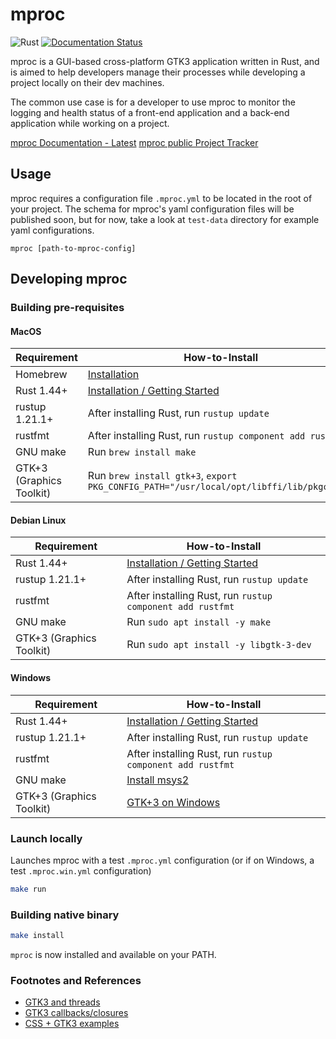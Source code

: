 # mproc

![Rust](https://github.com/ddubson/mproc/workflows/Rust/badge.svg)
[![Documentation Status](https://readthedocs.org/projects/mproc/badge/?version=latest)](https://mproc.readthedocs.io/en/latest/?badge=latest)

mproc is a GUI-based cross-platform GTK3 application written in Rust, and is aimed to help developers 
manage their processes while developing a project locally on their dev machines.

The common use case is for a developer to use mproc to monitor the logging and health status of a 
front-end application and a back-end application while working on a project.

[mproc Documentation - Latest](https://mproc.readthedocs.io/en/latest/)
[mproc public Project Tracker](https://www.pivotaltracker.com/n/projects/2461604)

## Usage

mproc requires a configuration file `.mproc.yml` to be located in the root of your project. 
The schema for mproc's yaml configuration files will be published
soon, but for now, take a look at `test-data` directory for example yaml configurations.

```
mproc [path-to-mproc-config]
```

## Developing mproc

### Building pre-requisites

#### MacOS

|Requirement|How-to-Install|
|---|---|
|Homebrew|[Installation](https://brew.sh/)|
|Rust 1.44+|[Installation / Getting Started](https://www.rust-lang.org/learn/get-started)|
|rustup 1.21.1+|After installing Rust, run `rustup update`|
|rustfmt|After installing Rust, run `rustup component add rustfmt`|
|GNU make|Run `brew install make`|
|GTK+3 (Graphics Toolkit)|Run `brew install gtk+3`, `export PKG_CONFIG_PATH="/usr/local/opt/libffi/lib/pkgconfig`|

#### Debian Linux

|Requirement|How-to-Install|
|---|---|
|Rust 1.44+|[Installation / Getting Started](https://www.rust-lang.org/learn/get-started)|
|rustup 1.21.1+|After installing Rust, run `rustup update`|
|rustfmt|After installing Rust, run `rustup component add rustfmt`|
|GNU make|Run `sudo apt install -y make`|
|GTK+3 (Graphics Toolkit)|Run `sudo apt install -y libgtk-3-dev`|

#### Windows

|Requirement|How-to-Install|
|---|---|
|Rust 1.44+|[Installation / Getting Started](https://www.rust-lang.org/learn/get-started)|
|rustup 1.21.1+|After installing Rust, run `rustup update`|
|rustfmt|After installing Rust, run `rustup component add rustfmt`|
|GNU make|[Install msys2](https://www.msys2.org/)|
|GTK+3 (Graphics Toolkit)|[GTK+3 on Windows](mkdocs/GTK3_Windows.md)|

### Launch locally

Launches mproc with a test `.mproc.yml` configuration 
(or if on Windows, a test `.mproc.win.yml` configuration)

```bash
make run
```

### Building native binary

```bash
make install
```

`mproc` is now installed and available on your PATH.

### Footnotes and References

- [GTK3 and threads](https://coaxion.net/blog/2019/02/mpsc-channel-api-for-painless-usage-of-threads-with-gtk-in-rust/)
- [GTK3 callbacks/closures](https://gtk-rs.org/docs-src/tutorial/closures)
- [CSS + GTK3 examples](https://github.com/gtk-rs/examples/pull/227/files)
